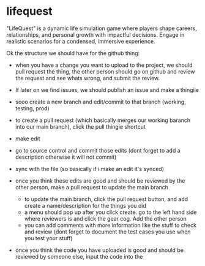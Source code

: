 # lifequest

"LifeQuest" is a dynamic life simulation game where players shape careers, relationships, and personal growth with impactful decisions. Engage in realistic scenarios for a condensed, immersive experience.

Ok the structure we should have for the github thing:

- when you have a change you want to upload to the project, we should pull request the thing, the other person should go on github and review the request and see whats wrong, and submit the review.
- If later on we find issues, we should publish an issue and make a thingiie
- sooo create a new branch and edit/commit to that branch (working, testing, prod)
- to create a pull request (which basically merges our working baranch into our main branch), click the pull thingie shortcut

- make edit
- go to source control and commit those edits (dont forget to add a description otherwise it will not commit)
- sync with the file (so basically if i make an edit it's synced)
- once you think these edits are good and should be reviewed by the other person, make a pull request to update the main branch
    - to update the main branch, click the pull request button, and add create a name/description for the things you did
    - a menu should pop up after you click create. go to the left hand side where reviewers is and click the gear cog. Add the other person
    - you can add comments with more information like the stuff to check and review (dont forget to document the test cases you use when you test your stuff)
- once you think the code you have uploaded is good and should be reviewed by someone else, input the code into the 